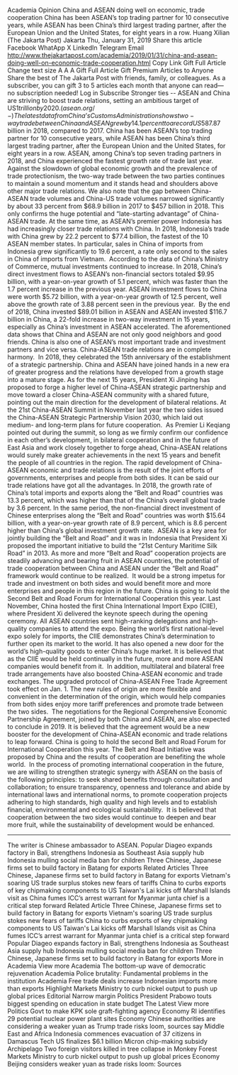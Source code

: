# 

Academia
Opinion
China and ASEAN doing well on economic, trade cooperation
China has been ASEAN’s top trading partner for 10 consecutive years, while ASEAN has been China’s third largest trading partner, after the European Union and the United States, for eight years in a row.
Huang Xilian
(The Jakarta Post)
Jakarta
Thu, January 31, 2019
Share this article
Facebook
WhatApp
X
LinkedIn
Telegram
Email
http://www.thejakartapost.com/academia/2019/01/31/china-and-asean-doing-well-on-economic-trade-cooperation.html
Copy Link
Gift Full Article
Change text size
A
A
A
Gift Full Article
Gift Premium Articles
to Anyone
Share the best of The Jakarta Post with friends, family, or colleagues. As a subscriber, you can gift 3 to 5 articles each month that anyone can read—no subscription needed!
Log in
Subscribe
Stronger ties -- ASEAN and China are striving to boost trade relations, setting an ambitious target of US$1 trillion by 2020.  (asean.org/-)
T
he latest data from China’s Customs Administration shows two-way trade between China and ASEAN grew by 14.1 percent to a record US$587.87 billion in 2018, compared to 2017. China has been ASEAN’s top trading partner for 10 consecutive years, while ASEAN has been China’s third largest trading partner, after the European Union and the United States, for eight years in a row.
ASEAN, among China’s top seven trading partners in 2018, and China experienced the fastest growth rate of trade last year. Against the slowdown of global economic growth and the prevalence of trade protectionism, the two-way trade between the two parties continues to maintain a sound momentum and it stands head and shoulders above other major trade relations.
We also note that the gap between China-ASEAN trade volumes and China-US trade volumes narrowed significantly by about 33 percent from $68.9 billion in 2017 to $457 billion in 2018. This only confirms the huge potential and “late-starting advantage” of China-ASEAN trade.
At the same time, as ASEAN’s premier power Indonesia has had increasingly closer trade relations with China. In 2018, Indonesia’s trade with China grew by 22.2 percent to $77.4 billion, the fastest of the 10 ASEAN member states. In particular, sales in China of imports from Indonesia grew significantly to 19.6 percent, a rate only second to the sales in China of imports from Vietnam.&nbsp;
According to the data of China’s Ministry of Commerce, mutual investments continued to increase. In 2018, China’s direct investment flows to ASEAN’s non-financial sectors totaled $9.95 billion, with a year-on-year growth of 5.1 percent, which was faster than the 1.7 percent increase in the previous year. ASEAN investment flows to China were worth $5.72 billion, with a year-on-year growth of 12.5 percent, well above the growth rate of 3.88 percent seen in the previous year.&nbsp;
By the end of 2018, China invested $89.01 billion in ASEAN and ASEAN invested $116.7 billion in China, a 22-fold increase in two-way investment in 15 years, especially as China’s investment in ASEAN accelerated.
The aforementioned data shows that China and ASEAN are not only good neighbors and good friends. China is also one of ASEAN’s most important trade and investment partners and vice versa. China-ASEAN trade relations are in complete harmony.&nbsp;
In 2018, they celebrated the 15th anniversary of the establishment of a strategic partnership. China and ASEAN have joined hands in a new era of greater progress and the relations have developed from a growth stage into a mature stage.
As for the next 15 years, President Xi Jinping has proposed to forge a higher level of China-ASEAN strategic partnership and move toward a closer China-ASEAN community with a shared future, pointing out the main direction for the development of bilateral relations. At the 21st China-ASEAN Summit in November last year the two sides issued the China-ASEAN Strategic Partnership Vision 2030, which laid out medium- and long-term plans for future cooperation.&nbsp;
As Premier Li Keqiang pointed out during the summit, so long as we firmly confirm our confidence in each other’s development, in bilateral cooperation and in the future of East Asia and work closely together to forge ahead, China-ASEAN relations would surely make greater achievements in the next 15 years and benefit the people of all countries in the region.
The rapid development of China-ASEAN economic and trade relations is the result of the joint efforts of governments, enterprises and people from both sides. It can be said our trade relations have got all the advantages.
In 2018, the growth rate of China’s total imports and exports along the “Belt and Road” countries was 13.3 percent, which was higher than that of the China’s overall global trade by 3.6 percent. In the same period, the non-financial direct investment of Chinese enterprises along the “Belt and Road” countries was worth $15.64 billion, with a year-on-year growth rate of 8.9 percent, which is 8.6 percent higher than China’s global investment growth rate.&nbsp;
ASEAN is a key area for jointly building the “Belt and Road” and it was in Indonesia that President Xi proposed the important initiative to build the “21st Century Maritime Silk Road” in 2013. As more and more “Belt and Road” cooperation projects are steadily advancing and bearing fruit in ASEAN countries, the potential of trade cooperation between China and ASEAN under the “Belt and Road” framework would continue to be realized.&nbsp;
It would be a strong impetus for trade and investment on both sides and would benefit more and more enterprises and people in this region in the future. China is going to hold the Second Belt and Road Forum for International Cooperation this year.
Last November, China hosted the first China International Import Expo (CIIE), where President Xi delivered the keynote speech during the opening ceremony. All ASEAN countries sent high-ranking delegations and high-quality companies to attend the expo.
Being the world’s first national-level expo solely for imports, the CIIE demonstrates China’s determination to further open its market to the world. It has also opened a new door for the world’s high-quality goods to enter China’s huge market. It is believed that as the CIIE would be held continually in the future, more and more ASEAN companies would benefit from it.&nbsp;
In addition, multilateral and bilateral free trade arrangements have also boosted China-ASEAN economic and trade exchanges. The upgraded protocol of China-ASEAN Free Trade Agreement took effect on Jan. 1. The new rules of origin are more flexible and convenient in the determination of the origin, which would help companies from both sides enjoy more tariff preferences and promote trade between the two sides.&nbsp;
The negotiations for the Regional Comprehensive Economic Partnership Agreement, joined by both China and ASEAN, are also expected to conclude in 2019. It is believed that the agreement would be a new booster for the development of China-ASEAN economic and trade relations to leap forward.
China is going to hold the second Belt and Road Forum for International Cooperation this year. The Belt and Road Initiative was proposed by China and the results of cooperation are benefiting the whole world.&nbsp;
In the process of promoting international cooperation in the future, we are willing to strengthen strategic synergy with ASEAN on the basis of the following principles: to seek shared benefits through consultation and collaboration; to ensure transparency, openness and tolerance and abide by international laws and international norms, to promote cooperation projects adhering to high standards, high quality and high levels and to establish financial, environmental and ecological sustainability.&nbsp;
It is believed that cooperation between the two sides would continue to deepen and bear more fruit, while the sustainability of development would be enhanced.
***
The writer is Chinese ambassador to ASEAN.
Popular
Diageo expands factory in Bali, strengthens Indonesia as Southeast Asia supply hub
Indonesia mulling social media ban for children
Three Chinese, Japanese firms set to build factory in Batang for exports
Related Articles
Three Chinese, Japanese firms set to build factory in Batang for exports
Vietnam's soaring US trade surplus stokes new fears of tariffs
China to curbs exports of key chipmaking components to US
Taiwan's Lai kicks off Marshall Islands visit as China fumes
ICC’s arrest warrant for Myanmar junta chief is a critical step forward
Related Article
Three Chinese, Japanese firms set to build factory in Batang for exports
Vietnam's soaring US trade surplus stokes new fears of tariffs
China to curbs exports of key chipmaking components to US
Taiwan's Lai kicks off Marshall Islands visit as China fumes
ICC’s arrest warrant for Myanmar junta chief is a critical step forward
Popular
Diageo expands factory in Bali, strengthens Indonesia as Southeast Asia supply hub
Indonesia mulling social media ban for children
Three Chinese, Japanese firms set to build factory in Batang for exports
More in Academia
View more
Academia
The bottom-up wave of democratic rejuvenation
Academia
Police brutality: Fundamental problems in the institution
Academia
Free trade deals increase Indonesian imports more than exports
Highlight
Markets
Ministry to curb nickel output to push up global prices
Editorial
Narrow margin
Politics
President Prabowo touts biggest spending on education in state budget
The Latest
View more
Politics
Govt to make KPK sole graft-fighting agency
Economy
RI identifies 29 potential nuclear power plant sites
Economy
Chinese authorities are considering a weaker yuan as Trump trade risks loom, sources say
Middle East and Africa
Indonesia commences evacuation of 37 citizens in Damascus
Tech
US finalizes $6.1 billion Micron chip-making subsidy
Archipelago
Two foreign visitors killed in tree collapse in Monkey Forest
Markets
Ministry to curb nickel output to push up global prices
Economy
Beijing considers weaker yuan as trade risks loom: Sources